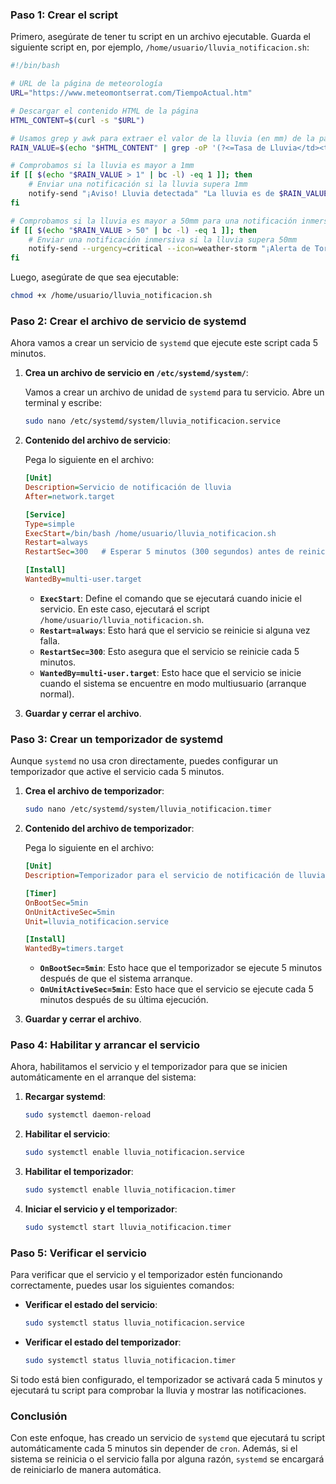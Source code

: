 ### Paso 1: Crear el script

Primero, asegúrate de tener tu script en un archivo ejecutable. Guarda el siguiente script en, por ejemplo, `/home/usuario/lluvia_notificacion.sh`:

```bash
#!/bin/bash

# URL de la página de meteorología
URL="https://www.meteomontserrat.com/TiempoActual.htm"

# Descargar el contenido HTML de la página
HTML_CONTENT=$(curl -s "$URL")

# Usamos grep y awk para extraer el valor de la lluvia (en mm) de la página HTML.
RAIN_VALUE=$(echo "$HTML_CONTENT" | grep -oP '(?<=Tasa de Lluvia</td><td>)[^<]+' | head -n 1)

# Comprobamos si la lluvia es mayor a 1mm
if [[ $(echo "$RAIN_VALUE > 1" | bc -l) -eq 1 ]]; then
    # Enviar una notificación si la lluvia supera 1mm
    notify-send "¡Aviso! Lluvia detectada" "La lluvia es de $RAIN_VALUE mm."
fi

# Comprobamos si la lluvia es mayor a 50mm para una notificación inmersiva
if [[ $(echo "$RAIN_VALUE > 50" | bc -l) -eq 1 ]]; then
    # Enviar una notificación inmersiva si la lluvia supera 50mm
    notify-send --urgency=critical --icon=weather-storm "¡Alerta de Tormenta!" "Lluvia intensa: $RAIN_VALUE mm. ¡Toma precauciones!"
fi
```

Luego, asegúrate de que sea ejecutable:

```bash
chmod +x /home/usuario/lluvia_notificacion.sh
```

### Paso 2: Crear el archivo de servicio de systemd

Ahora vamos a crear un servicio de `systemd` que ejecute este script cada 5 minutos.

1. **Crea un archivo de servicio en `/etc/systemd/system/`**:

   Vamos a crear un archivo de unidad de `systemd` para tu servicio. Abre un terminal y escribe:

   ```bash
   sudo nano /etc/systemd/system/lluvia_notificacion.service
   ```

2. **Contenido del archivo de servicio**:

   Pega lo siguiente en el archivo:

   ```ini
   [Unit]
   Description=Servicio de notificación de lluvia
   After=network.target

   [Service]
   Type=simple
   ExecStart=/bin/bash /home/usuario/lluvia_notificacion.sh
   Restart=always
   RestartSec=300   # Esperar 5 minutos (300 segundos) antes de reiniciar el servicio

   [Install]
   WantedBy=multi-user.target
   ```

   - **`ExecStart`**: Define el comando que se ejecutará cuando inicie el servicio. En este caso, ejecutará el script `/home/usuario/lluvia_notificacion.sh`.
   - **`Restart=always`**: Esto hará que el servicio se reinicie si alguna vez falla.
   - **`RestartSec=300`**: Esto asegura que el servicio se reinicie cada 5 minutos.
   - **`WantedBy=multi-user.target`**: Esto hace que el servicio se inicie cuando el sistema se encuentre en modo multiusuario (arranque normal).

3. **Guardar y cerrar el archivo**.

### Paso 3: Crear un temporizador de systemd

Aunque `systemd` no usa cron directamente, puedes configurar un temporizador que active el servicio cada 5 minutos.

1. **Crea el archivo de temporizador**:

   ```bash
   sudo nano /etc/systemd/system/lluvia_notificacion.timer
   ```

2. **Contenido del archivo de temporizador**:

   Pega lo siguiente en el archivo:

   ```ini
   [Unit]
   Description=Temporizador para el servicio de notificación de lluvia

   [Timer]
   OnBootSec=5min
   OnUnitActiveSec=5min
   Unit=lluvia_notificacion.service

   [Install]
   WantedBy=timers.target
   ```

   - **`OnBootSec=5min`**: Esto hace que el temporizador se ejecute 5 minutos después de que el sistema arranque.
   - **`OnUnitActiveSec=5min`**: Esto hace que el servicio se ejecute cada 5 minutos después de su última ejecución.

3. **Guardar y cerrar el archivo**.

### Paso 4: Habilitar y arrancar el servicio

Ahora, habilitamos el servicio y el temporizador para que se inicien automáticamente en el arranque del sistema:

1. **Recargar systemd**:

   ```bash
   sudo systemctl daemon-reload
   ```

2. **Habilitar el servicio**:

   ```bash
   sudo systemctl enable lluvia_notificacion.service
   ```

3. **Habilitar el temporizador**:

   ```bash
   sudo systemctl enable lluvia_notificacion.timer
   ```

4. **Iniciar el servicio y el temporizador**:

   ```bash
   sudo systemctl start lluvia_notificacion.timer
   ```

### Paso 5: Verificar el servicio

Para verificar que el servicio y el temporizador estén funcionando correctamente, puedes usar los siguientes comandos:

- **Verificar el estado del servicio**:

  ```bash
  sudo systemctl status lluvia_notificacion.service
  ```

- **Verificar el estado del temporizador**:

  ```bash
  sudo systemctl status lluvia_notificacion.timer
  ```

Si todo está bien configurado, el temporizador se activará cada 5 minutos y ejecutará tu script para comprobar la lluvia y mostrar las notificaciones.

### Conclusión

Con este enfoque, has creado un servicio de `systemd` que ejecutará tu script automáticamente cada 5 minutos sin depender de `cron`. Además, si el sistema se reinicia o el servicio falla por alguna razón, `systemd` se encargará de reiniciarlo de manera automática.


